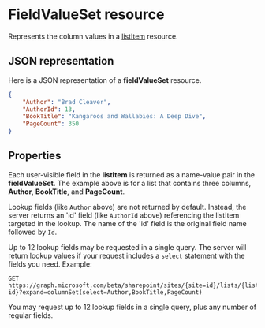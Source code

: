 # FieldValueSet resource

Represents the column values in a [listItem](listItem.md) resource.

## JSON representation

Here is a JSON representation of a **fieldValueSet** resource.
<!-- { "blockType": "resource", "@odata.type": "microsoft.graph.fieldValueSet",
       "keyProperty": "id", "openType": true } -->

```json
{
    "Author": "Brad Cleaver",
    "AuthorId": 13,
    "BookTitle": "Kangaroos and Wallabies: A Deep Dive",
    "PageCount": 350
}
```

## Properties

Each user-visible field in the **listItem** is returned as a name-value pair in the **fieldValueSet**.
The example above is for a list that contains three columns, **Author**, **BookTitle**, and **PageCount**.

Lookup fields (like `Author` above) are not returned by default.
Instead, the server returns an 'id' field (like `AuthorId` above) referencing the listItem targeted in the lookup.
The name of the 'id' field is the original field name followed by `Id`.

Up to 12 lookup fields may be requested in a single query.
The server will return lookup values if your request includes a `select` statement with the fields you need.
Example:

```http
GET https://graph.microsoft.com/beta/sharepoint/sites/{site=id}/lists/{list-id}?expand=columnSet(select=Author,BookTitle,PageCount)
```

You may request up to 12 lookup fields in a single query, plus any number of regular fields.

<!-- {
  "type": "#page.annotation",
  "description": "",
  "keywords": "",
  "section": "documentation",
  "tocPath": "Resources/FieldValueSet"
} -->
